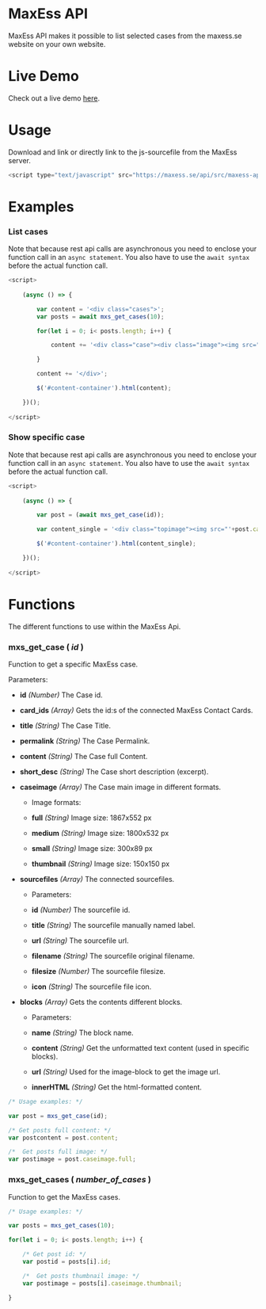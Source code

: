# MaxEss API
MaxEss API makes it possible to list selected cases from the maxess.se website on your own website.

# Live Demo
Check out a live demo [here](http://maxess.se/api/demo/).

# Usage
Download and link or directly link to the js-sourcefile from the MaxEss server.
```javascript
<script type="text/javascript" src="https://maxess.se/api/src/maxess-api.js"></script>
```

# Examples
### List cases ###

Note that because rest api calls are asynchronous you need to enclose your function call in an `async statement`. You also have to use the `await syntax` before the actual function call.
```javascript
<script>
		
	(async () => {

		var content = '<div class="cases">';
		var posts = await mxs_get_cases(10);

		for(let i = 0; i< posts.length; i++) {

			content += '<div class="case"><div class="image"><img src="'+posts[i].caseimage.thumbnail+'"></div><div class="text"><h2>'+posts[i].title+'</h2>'+posts[i].short_desc+'</div></div>';

		}

		content += '</div>';

		$('#content-container').html(content);	

	})();
		
</script>
 ```
 
### Show specific case ###

Note that because rest api calls are asynchronous you need to enclose your function call in an `async statement`. You also have to use the `await syntax` before the actual function call.
```javascript
<script>
		
	(async () => {

		var post = (await mxs_get_case(id));

		var content_single = '<div class="topimage"><img src="'+post.caseimage.full+'"></div><h1>'+post.title+'</h1><div class="content">'+post.content+'</div>';

		$('#content-container').html(content_single);

	})();
		
</script>
 ```
 
# Functions
The different functions to use within the MaxEss Api.

### mxs_get_case ( _id_ ) 
Function to get a specific MaxEss case.

Parameters:

- **id**
_(Number)_ The Case id.

- **card_ids**
_(Array)_ Gets the id:s of the connected MaxEss Contact Cards.

- **title**
_(String)_ The Case Title.

- **permalink**
_(String)_ The Case Permalink.

- **content**
_(String)_ The Case full Content.

- **short_desc**
_(String)_ The Case short description (excerpt).

- **caseimage**
_(Array)_ The Case main image in different formats.
	- Image formats:

	- **full**
	_(String)_ Image size: 1867x552 px
	
	- **medium**
	_(String)_ Image size: 1800x532 px
	
	- **small**
	_(String)_ Image size: 300x89 px
	
	- **thumbnail**
	_(String)_ Image size: 150x150 px
	
- **sourcefiles**
_(Array)_ The connected sourcefiles.
	- Parameters:

	- **id**
	_(Number)_ The sourcefile id.
	
	- **title**
	_(String)_ The sourcefile manually named label.
	
	- **url**
	_(String)_ The sourcefile url.
	
	- **filename**
	_(String)_ The sourcefile original filename.
	
	- **filesize**
	_(Number)_ The sourcefile filesize.
	
	- **icon**
	_(String)_ The sourcefile file icon.

- **blocks**
_(Array)_ Gets the contents different blocks.
	- Parameters:

	- **name**
	_(String)_ The block name.
	
	- **content**
	_(String)_ Get the unformatted text content (used in specific blocks).
	
	- **url**
	_(String)_ Used for the image-block to get the image url.
	
	- **innerHTML**
	_(String)_ Get the html-formatted content.

```javascript
/* Usage examples: */

var post = mxs_get_case(id);

/* Get posts full content: */
var postcontent = post.content;

/*  Get posts full image: */ 
var postimage = post.caseimage.full;
 ```

### mxs_get_cases ( _number_of_cases_ ) 
Function to get the MaxEss cases.


```javascript
/* Usage examples: */

var posts = mxs_get_cases(10);

for(let i = 0; i< posts.length; i++) {

	/* Get post id: */
	var postid = posts[i].id;

	/*  Get posts thumbnail image: */ 
	var postimage = posts[i].caseimage.thumbnail;

}
 ```
